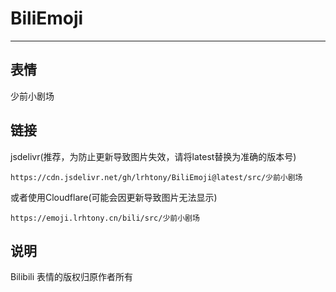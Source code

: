 # BiliEmoji
---
## 表情
少前小剧场
## 链接
jsdelivr(推荐，为防止更新导致图片失效，请将latest替换为准确的版本号)
```
https://cdn.jsdelivr.net/gh/lrhtony/BiliEmoji@latest/src/少前小剧场
```
或者使用Cloudflare(可能会因更新导致图片无法显示)
```
https://emoji.lrhtony.cn/bili/src/少前小剧场
```
## 说明
Bilibili 表情的版权归原作者所有
